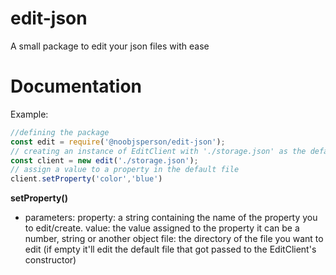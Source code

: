 # edit-json
A small package to edit your json files with ease
# Documentation
Example:
```js
//defining the package
const edit = require('@noobjsperson/edit-json');
// creating an instance of EditClient with './storage.json' as the default file
const client = new edit('./storage.json');
// assign a value to a property in the default file
client.setProperty('color','blue')
```
**setProperty()**
* parameters:
property: a string containing the name of the property you to edit/create.
value: the value assigned to the property it can be a number, string or another object
file: the directory of the file you want to edit (if empty it'll edit the default file that got passed to the EditClient's constructor)


